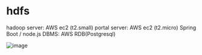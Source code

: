 
# hdfs
hadoop server: AWS ec2 (t2.small)
portal server: AWS ec2 (t2.micro)
               Spring Boot / node.js
DBMS: AWS RDB(Postgresql)

![image](https://user-images.githubusercontent.com/73776160/221004811-793cfa9b-37fc-429c-989e-49d20cd9c5d7.png)
